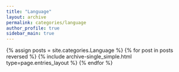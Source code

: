 ```yaml
---
title: "Language"
layout: archive
permalink: categories/language
author_profile: true
sidebar_main: true
---
```



{% assign posts = site.categories.Language %}
{% for post in posts reversed %} 
    {% include archive-single_simple.html type=page.entries_layout %} 
{% endfor %}
